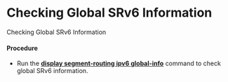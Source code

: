 Checking Global SRv6 Information
================================

Checking Global SRv6 Information

#### Procedure

* Run the [**display segment-routing ipv6 global-info**](cmdqueryname=display+segment-routing+ipv6+global-info) command to check global SRv6 information.